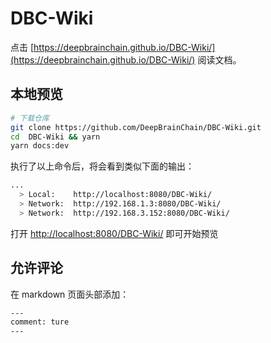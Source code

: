 # DBC-Wiki

点击 [https://deepbrainchain.github.io/DBC-Wiki/](https://deepbrainchain.github.io/DBC-Wiki/) 阅读文档。

## 本地预览

```sh
# 下载仓库
git clone https://github.com/DeepBrainChain/DBC-Wiki.git
cd  DBC-Wiki && yarn
yarn docs:dev
```

执行了以上命令后，将会看到类似下面的输出：

```sh
...
  > Local:    http://localhost:8080/DBC-Wiki/
  > Network:  http://192.168.1.3:8080/DBC-Wiki/
  > Network:  http://192.168.3.152:8080/DBC-Wiki/
```

打开 [http://localhost:8080/DBC-Wiki/](http://localhost:8080/DBC-Wiki/) 即可开始预览

## 允许评论

在 markdown 页面头部添加：

```sh
---
comment: ture
---
```
